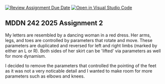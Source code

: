 [![Review Assignment Due Date](https://classroom.github.com/assets/deadline-readme-button-22041afd0340ce965d47ae6ef1cefeee28c7c493a6346c4f15d667ab976d596c.svg)](https://classroom.github.com/a/m3rrFl41)
[![Open in Visual Studio Code](https://classroom.github.com/assets/open-in-vscode-2e0aaae1b6195c2367325f4f02e2d04e9abb55f0b24a779b69b11b9e10269abc.svg)](https://classroom.github.com/online_ide?assignment_repo_id=18867790&assignment_repo_type=AssignmentRepo)
## MDDN 242 2025 Assignment 2

My letters are resembled by a dancing woman in a red dress. Her arms, legs, and toes are controlled by parameters that rotate and move. These parameters are duplicated and reversed for left and right limbs (marked by either an L or R). Both sides of her skirt can be 'lifted' via parameters as well for more dynamism.

I decided to remove the parameters that controlled the pointing of the feet as it was not a very noticable detail and I wanted to make room for more parameters such as elbows and knees.

